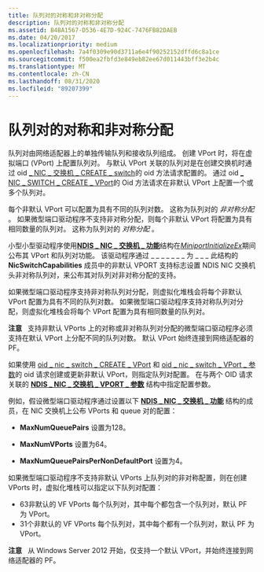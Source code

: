 ```yaml
---
title: 队列对的对称和非对称分配
description: 队列对的对称和非对称分配
ms.assetid: B4BA1567-D536-4E7D-924C-7476FB82DAEB
ms.date: 04/20/2017
ms.localizationpriority: medium
ms.openlocfilehash: 7a4f0309e90d3711a6e4f90252152dffd6c8a1ce
ms.sourcegitcommit: f500ea2fbfd3e849eb82ee67d011443bff3e2b4c
ms.translationtype: MT
ms.contentlocale: zh-CN
ms.lasthandoff: 08/31/2020
ms.locfileid: "89207399"
---
```

# <a name="symmetric-and-asymmetric-assignment-of-queue-pairs"></a>队列对的对称和非对称分配


队列对由网络适配器上的单独传输队列和接收队列组成。 创建 VPort 时，将在虚拟端口 (VPort) 上配置队列对。 与默认 VPort 关联的队列对是在创建交换机时通过 oid [ \_ NIC \_ 交换机 \_ CREATE \_ switch](./oid-nic-switch-create-switch.md)的 oid 方法请求配置的。 通过 oid [ \_ NIC \_ SWITCH \_ CREATE \_ VPort](./oid-nic-switch-create-vport.md)的 Oid 方法请求在非默认 VPort 上配置一个或多个队列对。

每个非默认 VPort 可以配置为具有不同的队列对数。 这称为队列对的 *非对称分配* 。 如果微型端口驱动程序不支持非对称分配，则每个非默认 VPort 将配置为具有相同数量的队列对。 这称为队列对的 *对称分配* 。

小型小型驱动程序使用[**NDIS \_ NIC \_ 交换机 \_ 功能**](/windows-hardware/drivers/ddi/ntddndis/ns-ntddndis-_ndis_nic_switch_capabilities)结构在[*MiniportInitializeEx*](/windows-hardware/drivers/ddi/ndis/nc-ndis-miniport_initialize)期间公布其 VPort 和队列对功能。 该驱动程序通过 \_ \_ \_ \_ \_ \_ \_ 为 \_ \_ \_ 此结构的 **NicSwitchCapabilities** 成员中的非默认 VPORT 支持标志设置 NDIS NIC 交换机头非对称队列对，来公布其对队列对非对称分配的支持。

如果微型端口驱动程序支持非对称队列对分配，则虚拟化堆栈会将每个非默认 VPort 配置为具有不同的队列对数。 如果微型端口驱动程序支持对称队列对分配，则虚拟化堆栈会将每个 VPort 配置为具有相同数量的队列对。

**注意**   支持非默认 VPorts 上的对称或非对称队列对分配的微型端口驱动程序必须支持在默认 VPort 上分配不同的队列对数。 默认 VPort 始终连接到网络适配器的 PF。

 

如果使用 [oid \_ nic \_ switch \_ CREATE \_ VPort](./oid-nic-switch-create-vport.md) 和 [oid \_ nic \_ switch \_ VPort \_ 参数](./oid-nic-switch-vport-parameters.md)的 oid 请求创建或更新非默认 VPort，则指定队列对配置。 在与两个 OID 请求关联的 [**NDIS \_ NIC \_ 交换机 \_ VPORT \_ 参数**](/windows-hardware/drivers/ddi/ntddndis/ns-ntddndis-_ndis_nic_switch_vport_parameters) 结构中指定配置参数。

例如，假设微型端口驱动程序通过设置以下 [**NDIS \_ NIC \_ 交换机 \_ 功能**](/windows-hardware/drivers/ddi/ntddndis/ns-ntddndis-_ndis_nic_switch_capabilities) 结构的成员，在 NIC 交换机上公布 VPorts 和 queue 对的配置：

-   **MaxNumQueuePairs** 设置为128。

-   **MaxNumVPorts** 设置为64。

-   **MaxNumQueuePairsPerNonDefaultPort** 设置为4。

如果微型端口驱动程序不支持非默认 VPorts 上队列对的非对称配置，则在创建 VPorts 时，虚拟化堆栈可以指定以下队列对配置：

-   63非默认的 VF VPorts 每个队列对，其中每个都包含一个队列对，默认 PF 为 VPort。
-   31个非默认的 VF VPorts 每个队列对，其中每个都有一个队列对，默认 PF 为 VPort。

**注意**   从 Windows Server 2012 开始，仅支持一个默认 VPort，并始终连接到网络适配器的 PF。

 

 


